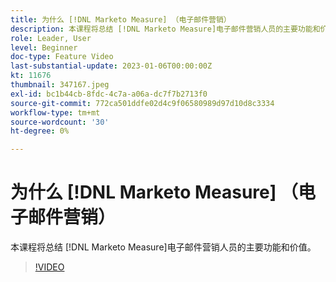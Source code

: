 ```yaml
---
title: 为什么 [!DNL Marketo Measure] （电子邮件营销）
description: 本课程将总结 [!DNL Marketo Measure]电子邮件营销人员的主要功能和价值。
role: Leader, User
level: Beginner
doc-type: Feature Video
last-substantial-update: 2023-01-06T00:00:00Z
kt: 11676
thumbnail: 347167.jpeg
exl-id: bc1b44cb-8fdc-4c7a-a06a-dc7f7b2713f0
source-git-commit: 772ca501ddfe02d4c9f06580989d97d10d8c3334
workflow-type: tm+mt
source-wordcount: '30'
ht-degree: 0%

---
```


# 为什么 [!DNL Marketo Measure] （电子邮件营销）

本课程将总结 [!DNL Marketo Measure]电子邮件营销人员的主要功能和价值。

>[!VIDEO](https://video.tv.adobe.com/v/347167/?quality=12&learn=on)
